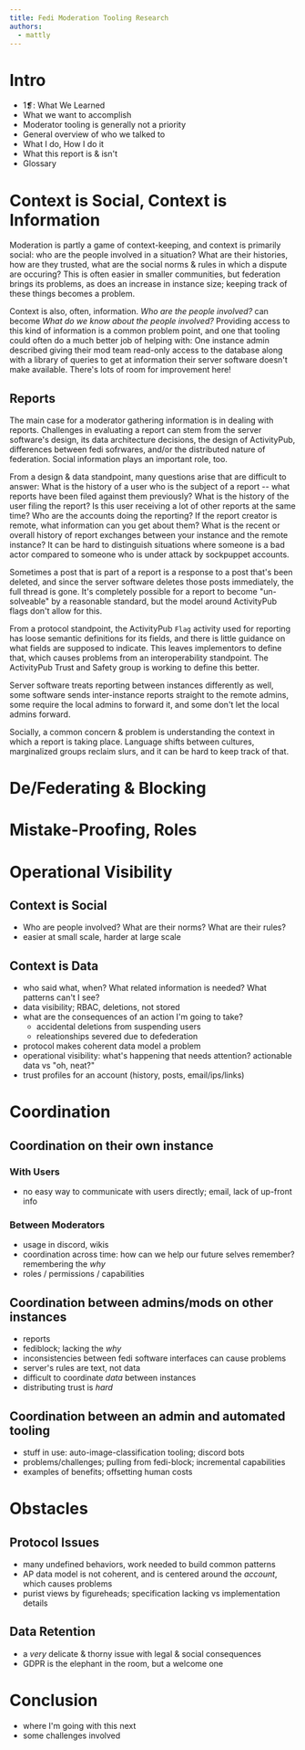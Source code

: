 ```yaml
---
title: Fedi Moderation Tooling Research
authors:
  - mattly
---
```


# Intro
- 1❡: What We Learned
- What we want to accomplish
- Moderator tooling is generally not a priority
- General overview of who we talked to
- What I do, How I do it
- What this report is & isn't
- Glossary

# Context is Social, Context is Information
Moderation is partly a game of context-keeping, and context is primarily social: who are the people involved in a situation? What are their histories, how are they trusted, what are the social norms & rules in which a dispute are occuring? This is often easier in smaller communities, but federation brings its problems, as does an increase in instance size; keeping track of these things becomes a problem.

Context is also, often, information. _Who are the people involved?_ can become _What do we know about the people involved?_ Providing access to this kind of information is a common problem point, and one that tooling could often do a much better job of helping with: One instance admin described giving their mod team read-only access to the database along with a library of queries to get at information their server software doesn't make available. There's lots of room for improvement here!

## Reports
The main case for a moderator gathering information is in dealing with reports. Challenges in evaluating a report can stem from the server software's design, its data architecture decisions, the design of ActivityPub, differences between fedi sofrwares, and/or the distributed nature of federation. Social information plays an important role, too.

From a design & data standpoint, many questions arise that are difficult to answer: What is the history of a user who is the subject of a report -- what reports have been filed against them previously? What is the history of the user filing the report? Is this user receiving a lot of other reports at the same time? Who are the accounts doing the reporting? If the report creator is remote, what information can you get about them? What is the recent or overall history of report exchanges between your instance and the remote instance? It can be hard to distinguish situations where someone is a bad actor compared to someone who is under attack by sockpuppet accounts.

Sometimes a post that is part of a report is a response to a post that's been deleted, and since the server software deletes those posts immediately, the full thread is gone. It's completely possible for a report to become "un-solveable" by a reasonable standard, but the model around ActivityPub flags don't allow for this.

From a protocol standpoint, the ActivityPub `Flag` activity used for reporting has loose semantic definitions for its fields, and there is little guidance on what fields are supposed to indicate. This leaves implementors to define that, which causes problems from an interoperability standpoint. The ActivityPub Trust and Safety group is working to define this better.

Server software treats reporting between instances differently as well, some software sends inter-instance reports straight to the remote admins, some require the local admins to forward it, and some don't let the local admins forward.

Socially, a common concern & problem is understanding the context in which a report is taking place. Language shifts between cultures, marginalized groups reclaim slurs, and it can be hard to keep track of that.  

# De/Federating & Blocking



# Mistake-Proofing, Roles

# Operational Visibility

## Context is Social
- Who are people involved? What are their norms? What are their rules? 
- easier at small scale, harder at large scale
## Context is Data
- who said what, when? What related information is needed? What patterns can't I see?
- data visibility; RBAC, deletions, not stored
- what are the consequences of an action I'm going to take?
  - accidental deletions from suspending users
  - releationships severed due to defederation
- protocol makes coherent data model a problem
- operational visibility: what's happening that needs attention? actionable data vs "oh, neat?"
- trust profiles for an account (history, posts, email/ips/links)

# Coordination
## Coordination on their own instance
### With Users
- no easy way to communicate with users directly; email, lack of up-front info
### Between Moderators
- usage in discord, wikis
- coordination across time: how can we help our future selves remember? remembering the _why_
- roles / permissions / capabilities
## Coordination between admins/mods on other instances
- reports
- fediblock; lacking the _why_
- inconsistencies between fedi software interfaces can cause problems
- server's rules are text, not data
- difficult to coordinate *data* between instances
- distributing trust is _hard_
## Coordination between an admin and automated tooling
- stuff in use: auto-image-classification tooling; discord bots
- problems/challenges; pulling from fedi-block; incremental capabilities
- examples of benefits; offsetting human costs

# Obstacles
## Protocol Issues
- many undefined behaviors, work needed to build common patterns
- AP data model is not coherent, and is centered around the *account*, which causes problems
- purist views by figureheads; specification lacking vs implementation details
## Data Retention
- a _very_ delicate & thorny issue with legal & social consequences
- GDPR is the elephant in the room, but a welcome one

# Conclusion
- where I'm going with this next
- some challenges involved